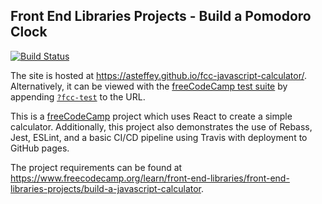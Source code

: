 ## Front End Libraries Projects - Build a Pomodoro Clock

[![Build Status](https://travis-ci.org/asteffey/fcc-javascript-calculator.svg?branch=master)](https://travis-ci.org/asteffey/fcc-javascript-calculator)

The site is hosted at https://asteffey.github.io/fcc-javascript-calculator/.  
Alternatively, it can be viewed with the [freeCodeCamp test suite](https://cdn.freecodecamp.org/testable-projects-fcc/v1/bundle.js) 
by appending [`?fcc-test`](https://asteffey.github.io/fcc-javascript-calculator/?fcc-test) to the URL.

This is a [freeCodeCamp](https://www.freecodecamp.org/) project which uses React to create a simple calculator. 
Additionally, this project also demonstrates the use of Rebass, Jest, ESLint, and a basic CI/CD pipeline using Travis with deployment to GitHub pages.

The project requirements can be found at https://www.freecodecamp.org/learn/front-end-libraries/front-end-libraries-projects/build-a-javascript-calculator.

